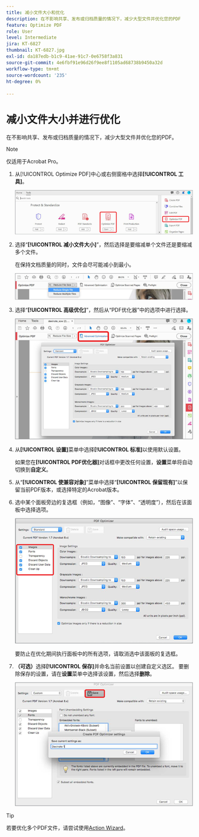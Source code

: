 ```yaml
---
title: 减小文件大小和优化
description: 在不影响共享、发布或归档质量的情况下，减少大型文件并优化您的PDF
feature: Optimize PDF
role: User
level: Intermediate
jira: KT-6827
thumbnail: KT-6827.jpg
exl-id: da187edb-b1c9-41ae-91c7-0e6758f3a831
source-git-commit: 4e6fbf91e96d26f9ee8f1105ad68738b9450a32d
workflow-type: tm+mt
source-wordcount: '235'
ht-degree: 0%

---
```


# 减小文件大小并进行优化

在不影响共享、发布或归档质量的情况下，减少大型文件并优化您的PDF。

>[!NOTE]
>
>仅适用于Acrobat Pro。

1. 从[!UICONTROL Optimize PDF]中心或右侧窗格中选择&#x200B;**[!UICONTROL 工具]**。

   ![减少步骤1](../assets/Reduce_1.png)

1. 选择“**[!UICONTROL 减小文件大小]**”，然后选择是要缩减单个文件还是要缩减多个文件。

   在保持文档质量的同时，文件会尽可能减小到最小。

   ![减少步骤2](../assets/Reduce_2.png)

1. 选择“**[!UICONTROL 高级优化]**”，然后从“PDF优化器”中的选项中进行选择。

   ![减少步骤3](../assets/Reduce_3.png)

1. 从&#x200B;**[!UICONTROL 设置]**&#x200B;菜单中选择&#x200B;**[!UICONTROL 标准]**&#x200B;以使用默认设置。

   如果您在&#x200B;**[!UICONTROL PDF优化器]**&#x200B;对话框中更改任何设置，**设置**&#x200B;菜单将自动切换到&#x200B;**自定义**。

1. 从“**[!UICONTROL 使兼容对象]**”菜单中选择“**[!UICONTROL 保留现有]**”以保留当前PDF版本，或选择特定的Acrobat版本。

1. 选中某个面板旁边的复选框（例如，“图像”、“字体”、“透明度”），然后在该面板中选择选项。

   ![减少步骤5](../assets/Reduce_5.png)

   要防止在优化期间执行面板中的所有选项，请取消选中该面板的复选框。

1. **（可选）**&#x200B;选择&#x200B;**[!UICONTROL 保存]**&#x200B;并命名当前设置以创建自定义选区。 要删除保存的设置，请在&#x200B;**设置**&#x200B;菜单中选择该设置，然后选择&#x200B;**删除**。

   ![减少步骤6](../assets/Reduce_6.png)

>[!TIP]
>
>若要优化多个PDF文件，请尝试使用[Action Wizard](../advanced-tasks/action.md)。